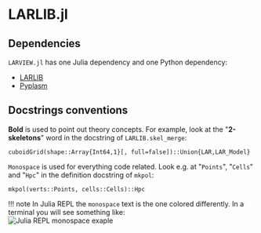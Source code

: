 # LARLIB.jl

## Dependencies

`LARVIEW.jl` has one Julia dependency and one Python dependency:

- [LARLIB](https://github.com/cvdlab/LARLIB.jl)
- [Pyplasm](https://github.com/plasm-language/pyplasm)


## Docstrings conventions

**Bold** is used to point out theory concepts. For example, look at the 
"**2-skeletons**" word in the docstring of `LARLIB.skel_merge`:
```@docs
cuboidGrid(shape::Array{Int64,1}[, full=false])::Union{LAR,LAR_Model}
```
`Monospace` is used for everything code related. Look e.g. at "`Points`", 
"`Cells`" and "`Hpc`" in the definition docstring of `mkpol`:
```@docs
mkpol(verts::Points, cells::Cells)::Hpc
```
!!! note
    In Julia REPL the `monospace` text is the one colored differently. In a terminal you will see something like:  
    ![Julia REPL monospace exaple](./images/monospace_juliarepl.png)